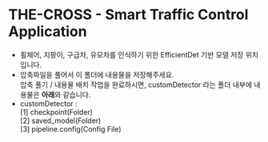 # THE-CROSS - Smart Traffic Control Application

- 휠체어, 지팡이, 구급차, 유모차를 인식하기 위한 EfficientDet 기반 모델 저장 위치입니다.  
- 압축파일을 풀어서 이 폴더에 내용물을 저장해주세요.  
    압축 풀기 / 내용물 배치 작업을 완료하시면, customDetector 라는 폴더 내부에 내용물은 **아래**와 같습니다.  
- customDetector :  
    [1] checkpoint(Folder)  
    [2] saved_model(Folder)  
    [3] pipeline.config(Config File)  

